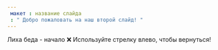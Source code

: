 ```yaml
---
 макет : название слайда
 : " Добро пожаловать на наш второй слайд! "
---
```

Лиха беда -  начало   :x:
Используйте стрелку влево, чтобы вернуться!

